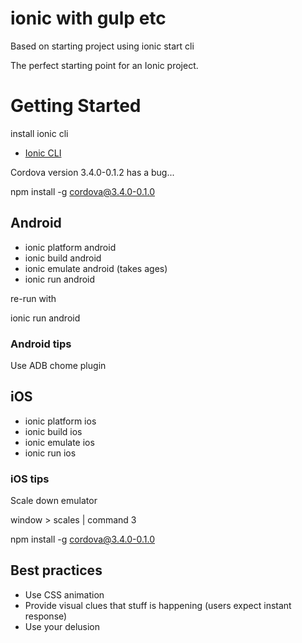 # ionic with gulp etc

Based on starting project using ionic start cli

The perfect starting point for an Ionic project.


# Getting Started

install ionic cli

- [Ionic CLI](https://github.com/driftyco/ionic-cli)

Cordova version 3.4.0-0.1.2 has a bug...

  npm install -g cordova@3.4.0-0.1.0

## Android

* ionic platform android
* ionic build android
* ionic emulate android (takes ages)
* ionic run android


re-run with 

ionic run android

### Android tips

Use ADB chome plugin

## iOS

* ionic platform ios
* ionic build ios
* ionic emulate ios
* ionic run ios


### iOS tips

Scale down emulator

  window > scales | command 3


npm install -g cordova@3.4.0-0.1.0


## Best practices

* Use CSS animation
* Provide visual clues that stuff is happening (users expect instant response)
* Use your delusion
